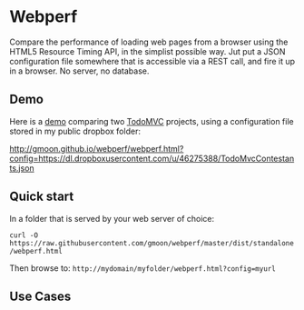 # Webperf
Compare the performance of loading web pages from a browser using the HTML5 Resource Timing API, in the simplist possible way.  Jut put a JSON configuration file somewhere that is accessible via a REST call, and fire it up in a browser.  No server, no database.

## Demo
Here is a [demo](http://gmoon.github.io/webperf/webperf.html?config=https://dl.dropboxusercontent.com/u/46275388/TodoMvcContestants.json) comparing two [TodoMVC](http://todomvc.com/) projects, using a configuration file stored in my public dropbox folder:

http://gmoon.github.io/webperf/webperf.html?config=https://dl.dropboxusercontent.com/u/46275388/TodoMvcContestants.json

## Quick start
In a folder that is served by your web server of choice:

```curl -O https://raw.githubusercontent.com/gmoon/webperf/master/dist/standalone/webperf.html```

Then browse to:
```http://mydomain/myfolder/webperf.html?config=myurl```

## Use Cases
